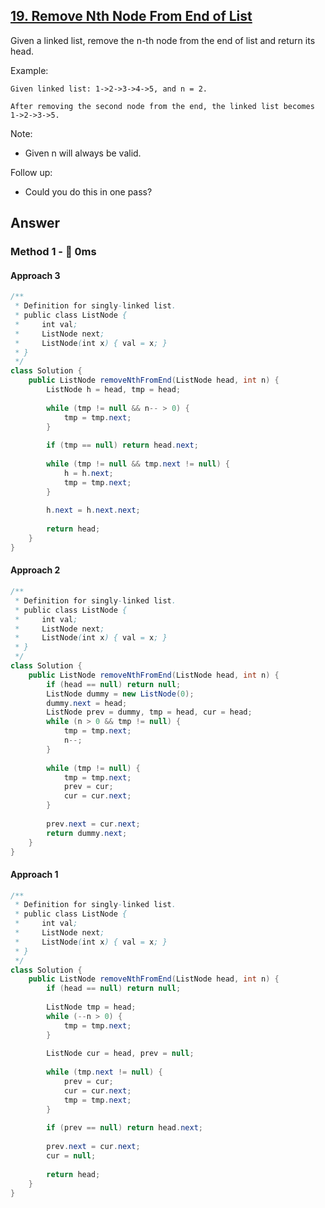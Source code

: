 ## [19. Remove Nth Node From End of List](https://leetcode.com/problems/remove-nth-node-from-end-of-list/)

Given a linked list, remove the n-th node from the end of list and return its head.

Example:
```
Given linked list: 1->2->3->4->5, and n = 2.

After removing the second node from the end, the linked list becomes 1->2->3->5.
```
Note:

- Given n will always be valid.

Follow up:

- Could you do this in one pass?
## Answer
### Method 1 - :rocket: 0ms
#### Approach 3

```java
/**
 * Definition for singly-linked list.
 * public class ListNode {
 *     int val;
 *     ListNode next;
 *     ListNode(int x) { val = x; }
 * }
 */
class Solution {
    public ListNode removeNthFromEnd(ListNode head, int n) {
        ListNode h = head, tmp = head;
        
        while (tmp != null && n-- > 0) {
            tmp = tmp.next;
        }
        
        if (tmp == null) return head.next;
        
        while (tmp != null && tmp.next != null) {
            h = h.next;
            tmp = tmp.next;
        }
        
        h.next = h.next.next;
        
        return head;
    }
}
```

#### Approach 2
```java
/**
 * Definition for singly-linked list.
 * public class ListNode {
 *     int val;
 *     ListNode next;
 *     ListNode(int x) { val = x; }
 * }
 */
class Solution {
    public ListNode removeNthFromEnd(ListNode head, int n) {
        if (head == null) return null;
        ListNode dummy = new ListNode(0);
        dummy.next = head;
        ListNode prev = dummy, tmp = head, cur = head;
        while (n > 0 && tmp != null) {
            tmp = tmp.next;
            n--;
        }
        
        while (tmp != null) {
            tmp = tmp.next;
            prev = cur;
            cur = cur.next;
        }
        
        prev.next = cur.next;
        return dummy.next;
    }
}
```
#### Approach 1
```java
/**
 * Definition for singly-linked list.
 * public class ListNode {
 *     int val;
 *     ListNode next;
 *     ListNode(int x) { val = x; }
 * }
 */
class Solution {
    public ListNode removeNthFromEnd(ListNode head, int n) {
        if (head == null) return null;
        
        ListNode tmp = head;
        while (--n > 0) {
            tmp = tmp.next;
        }
        
        ListNode cur = head, prev = null;
        
        while (tmp.next != null) {
            prev = cur;
            cur = cur.next;
            tmp = tmp.next;
        }
        
        if (prev == null) return head.next;
        
        prev.next = cur.next;
        cur = null;
        
        return head;
    }
}
```
